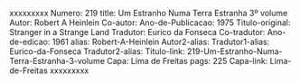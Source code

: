 xxxxxxxxx
Numero: 219
title: Um Estranho Numa Terra Estranha 3º volume
Autor: Robert A Heinlein
Co-autor: 
Ano-de-Publicacao: 1975
Titulo-original: Stranger in a Strange Land
Tradutor: Eurico da Fonseca
Co-tradutor: 
Ano-de-edicao: 1961
alias: Robert-A-Heinlein
Autor2-alias: 
Tradutor1-alias: Eurico-da-Fonseca
Tradutor2-alias: 
Titulo-link: 219-Um-Estranho-Numa-Terra-Estranha-3-volume
Capa: Lima de Freitas
pags: 225
Capa-link: Lima-de-Freitas
xxxxxxxxx